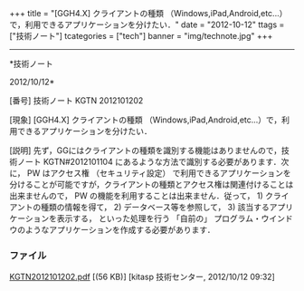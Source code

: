 ﻿+++
title = "[GGH4.X] クライアントの種類 （Windows,iPad,Android,etc...）で，利用できるアプリケーションを分けたい．"
date = "2012-10-12"
ttags = ["技術ノート"]
tcategories = ["tech"]
banner = "img/technote.jpg"
+++

-----------------------------------------------------------------------------------------------------------------------------

*技術ノート

2012/10/12*


[番号]
技術ノート KGTN 2012101202

[現象]
[GGH4.X] クライアントの種類
（Windows,iPad,Android,etc...）で，利用できるアプリケーションを分けたい．

[説明]
先ず，GGにはクライアントの種類を識別する機能はありませんので，技術ノート
KGTN#2012101104 にあるような方法で識別する必要があります．次に， PW
はアクセス権 （セキュリティ設定）
で利用できるアプリケーションを分けることが可能ですが，クライアントの種類とアクセス権は関連付けることは出来ませんので，
PW の機能を利用することは出来ません．従って， 1)
クライアントの種類の情報を得て， 2) データベース等を参照して， 3)
該当するアプリケーションを表示する， といった処理を行う 「自前の」
プログラム・ウインドウのようなアプリケーションを作成する必要があります．


### ファイル

 
 


[KGTN2012101202.pdf](http://techreport.kitasp.net/attachments/download/1032/KGTN2012101202.pdf)
 [(56 KB)] [kitasp 技術センター, 2012/10/12
09:32]


 


 

